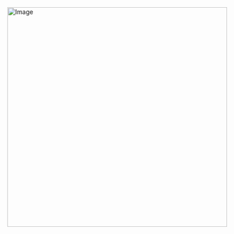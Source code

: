 <!DOCTYPE html>
<html lang="en">
<head>
    <meta charset="UTF-8">
    <meta name="viewport" content="width=device-width, initial-scale=1.0">
    <title>Display Image</title>
</head>
<body>
    <img src="https://cdn.discordapp.com/attachments/1071476097046290536/1259050264640622723/Copy_of_Black_and_White_Minimalist_Fashion_Store_Logo_20240706_153459_0001.png?ex=668a456f&is=6688f3ef&hm=c17f4364ae86d9b38ec215563759b09122ec418af85b3f14ba85e54618592486&" alt="Image" width="500" height="500">
</body>
</html>
